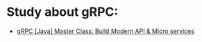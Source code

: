 # Study about gRPC:

* [gRPC [Java] Master Class: Build Modern API & Micro services](https://www.udemy.com/course/grpc-java/)
